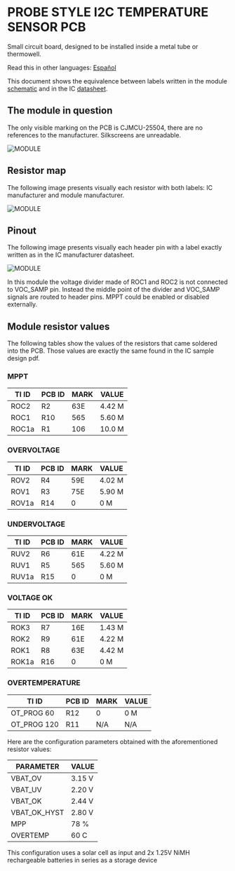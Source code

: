 # PROBE STYLE I2C TEMPERATURE SENSOR PCB

Small circuit board, designed to be installed inside a metal tube or thermowell.

Read this in other languages: [Español](/assets/markdown/README.es.md)

This document shows the equivalence between labels written in the module [schematic](/assets/pdf/CJMCU-25504-SCHEMATIC.pdf) and in the IC [datasheet](/assets/pdf/bq25504.pdf).

## The module in question

The only visible marking on the PCB is CJMCU-25504, there are no references to the manufacturer. Silkscreens are unreadable.

![MODULE](/assets/img/CJMCU-25504-MODULE.png)

## Resistor map

The following image presents visually each resistor with both labels: IC manufacturer and module manufacturer.

![MODULE](/assets/img/CJMCU-25504-RESISTORS.svg)

## Pinout

The following image presents visually each header pin with a label exactly written as in the IC manufacturer datasheet.

![MODULE](/assets/img/CJMCU-25504-PINOUT.svg)

In this module the voltage divider made of ROC1 and ROC2 is not connected to VOC_SAMP pin. Instead the middle point of the divider and VOC_SAMP signals are routed to header pins. MPPT could be enabled or disabled externally.

## Module resistor values

The following tables show the values of the resistors that came soldered into the PCB. Those values are exactly the same found in the IC sample design pdf.

### MPPT

| TI ID | PCB ID | MARK | VALUE  |
|-------|--------|------|--------|
| ROC2  |  R2    | 63E  | 4.42 M |
| ROC1  |  R10   | 565  | 5.60 M |
| ROC1a |  R1    | 106  | 10.0 M |

### OVERVOLTAGE

| TI ID | PCB ID | MARK | VALUE  |
|-------|--------|------|--------|
| ROV2  |  R4    | 59E  | 4.02 M |
| ROV1  |  R3    | 75E  | 5.90 M |
| ROV1a |  R14   | 0    |    0 M |

### UNDERVOLTAGE

| TI ID | PCB ID | MARK | VALUE  |
|-------|--------|------|--------|
| RUV2  |  R6    | 61E  | 4.22 M |
| RUV1  |  R5    | 565  | 5.60 M |
| RUV1a |  R15   | 0    |    0 M |

### VOLTAGE OK

| TI ID | PCB ID | MARK | VALUE  |
|-------|--------|------|--------|
| ROK3  |  R7    | 16E  | 1.43 M |
| ROK2  |  R9    | 61E  | 4.22 M |
| ROK1  |  R8    | 63E  | 4.42 M |
| ROK1a |  R16   | 0    |    0 M |

### OVERTEMPERATURE

| TI ID       | PCB ID | MARK | VALUE |
|-------------|--------|------|-------|
| OT_PROG 60  |  R12   | 0    |   0 M |
| OT_PROG 120 |  R11   | N/A  |   N/A |


Here are the configuration parameters obtained with the aforementioned resistor values:


| PARAMETER      | VALUE |
|----------------|-------|
| VBAT_OV        | 3.15 V|
| VBAT_UV        | 2.20 V|
| VBAT_OK        | 2.44 V|
| VBAT_OK_HYST   | 2.80 V|
| MPP            | 78 %  |
| OVERTEMP       | 60 C  |

This configuration uses a solar cell as input and 2x 1.25V NiMH rechargeable batteries in series as a storage device

